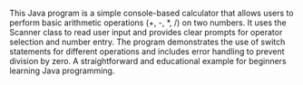 This Java program is a simple console-based calculator that allows users to perform basic arithmetic operations (+, -, *, /) on two numbers. It uses the Scanner class to read user input and provides clear prompts for operator selection and number entry. The program demonstrates the use of switch statements for different operations and includes error handling to prevent division by zero. A straightforward and educational example for beginners learning Java programming.
